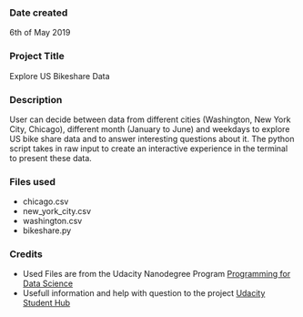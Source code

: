 ### Date created
6th of May 2019

### Project Title
Explore US Bikeshare Data

### Description
User can decide between data from different cities (Washington, New York City, Chicago), different month (January to June) and weekdays to explore US bike share data and to answer interesting questions about it. The python script takes in raw input to create an interactive experience in the terminal to present these data.

### Files used
- chicago.csv
- new_york_city.csv
- washington.csv
- bikeshare.py

### Credits
- Used Files are from the Udacity Nanodegree Program [Programming for Data Science](https://classroom.udacity.com/nanodegrees/nd104/parts/53470233-d93c-4a31-a59f-11388272fe6b/modules/0f8a717f-4ac2-49d7-9ac4-15ae692793fa/lessons/ee7d089a-4a92-4e5d-96d2-bb256fae28e9/concepts/3a3e0e23-c5b3-4f54-84f9-1eacaaca0dc0)
- Usefull information and help with question to the project [Udacity Student Hub](https://study-hall.udacity.com/rooms/community:nd104:645596-project-328?contextType=room)
